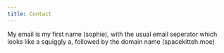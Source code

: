 ```yaml
---
title: Contact
---
```


My email is my first name (sophie), with the usual email seperator which looks like a squiggly a, followed by the domain name (spacekitteh.moe)
